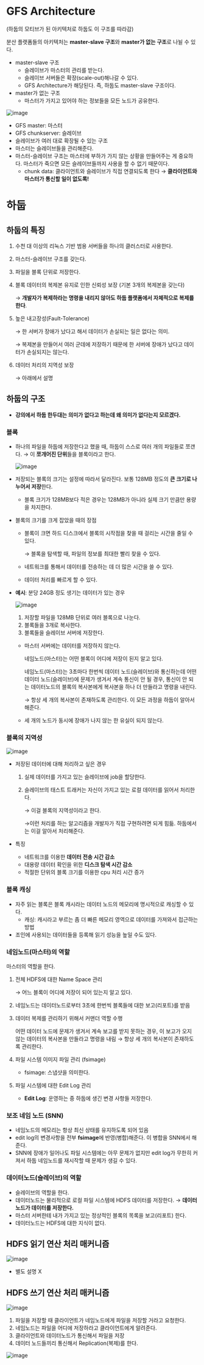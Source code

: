 
# GFS Architecture

(하둡의 모티브가 된 아키텍처로 하둡도 이 구조를 따라감)

분산 플랫폼들의 아키텍처는 **master-slave 구조**와 **master가 없는 구조**로 나뉠 수 있다.

- master-slave 구조
    - 슬레이브가 마스터의 관리를 받는다.
    - 슬레이브 서버들은 확장(scale-out)해나갈 수 있다.
    - GFS Architecture가 해당된다. 즉, 하둡도 master-slave 구조이다.
- master가 없는 구조
    - 마스터가 가지고 있어야 하는 정보들을 모든 노드가 공유한다.

![image](https://user-images.githubusercontent.com/55578809/157000617-a3ad0424-ac07-4dbc-ae08-59ced9331c5f.png)

- GFS master: 마스터
- GFS chunkserver: 슬레이브
- 슬레이브가 여러 대로 확장될 수 있는 구조
- 마스터는 슬레이브들을 관리해준다.
- 마스터-슬레이브 구조는 마스터에 부하가 가지 않는 상황을 만들어주는 게 중요하다. 마스터가 죽으면 모든 슬레이브들까지 사용을 할 수 없기 때문이다.
    - chunk data: 클라이언트와 슬레이브가 직접 연결되도록 한다 → **클라이언트와 마스터가 통신할 일이 없도록!**

# 하둡

## 하둡의 특징

1. 수천 대 이상의 리눅스 기반 범용 서버들을 하나의 클러스터로 사용한다.
2. 마스터-슬레이브 구조를 갖는다.
3. 파일을 블록 단위로 저장한다.
4. 블록 데이터의 복제본 유지로 인한 신뢰성 보장 (기본 3개의 복제본을 갖는다)
    
    → **개발자가 복제하라는 명령을 내리지 않아도 하둡 플랫폼에서 자체적으로 복제를 한다**.
    
5. 높은 내고장성(Fault-Tolerance)
    
    → 한 서버가 장애가 났다고 해서 데이터가 손실되는 일은 없다는 의미.
    
    → 복제본을 만들어서 여러 군데에 저장하기 때문에 한 서버에 장애가 났다고 데이터가 손실되지는 않는다.
    
6. 데이터 처리의 지역성 보장
    
    → 아래에서 설명
    

## 하둡의 구조

- **강의에서 하둡 한두대는 의미가 없다고 하는데 왜 의미가 없다는지 모르겠다.**

### 블록

- 하나의 파일을 하둡에 저장한다고 했을 때, 하둡이 스스로 여러 개의 파일들로 쪼갠다. → 이 **쪼개어진 단위**들을 블록이라고 한다.
    
    ![image](https://user-images.githubusercontent.com/55578809/157000648-39616db0-934d-4098-b446-f663d485eafd.png)
    
- 저장되는 블록의 크기는 설정에 따라서 달라진다. 보통 128MB 정도의 **큰 크기로 나누어서 저장**한다.
    - 블록 크기가 128MB보다 적은 경우는 128MB가 아니라 실제 크기 만큼만 용량을 차지한다.
- 블록의 크기를 크게 잡았을 때의 장점
    - 블록이 크면 하드 디스크에서 블록의 시작점을 찾을 때 걸리는 시간을 줄일 수 있다.
        
        → 블록을 탐색할 때, 파일의 정보를 최대한 빨리 찾을 수 있다. 
        
    - 네트워크를 통해서 데이터를 전송하는 데 더 많은 시간을 쓸 수 있다.
    - 데이터 처리를 빠르게 할 수 있다.
- **예시**: 분당 24GB 정도 생기는 데이터가 있는 경우
    
    ![image](https://user-images.githubusercontent.com/55578809/157000695-0fddaf65-ac3b-4423-9a3b-475a887d58e4.png)
    
    1. 저장할 파일을 128MB 단위로 여러 블록으로 나눈다.
    2. 블록들을 3개로 복사한다.
    3. 블록들을 슬레이브 서버에 저장한다.
    
    - 마스터 서버에는 데이터를 저장하지 않는다.
        
        네임노드(마스터)는 어떤 블록이 어디에 저장이 된지 알고 있다.
        
        네임노드(마스터)는 3초마다 한번씩 데이터 노드(슬레이브)와 통신하는데 어떤 데이터 노드(슬레이브)에 문제가 생겨서 계속 통신이 안 될 경우, 통신이 안 되는 데이터노드의 블록의 복사본에게 복사본을 하나 더 만들라고 명령을 내린다. 
        
        → 항상 세 개의 복사본이 존재하도록 관리한다. 이 모든 과정을 하둡이 알아서 해준다.
        
    - 세 개의 노드가 동시에 장애가 나지 않는 한 유실이 되지 않는다.

### 블록의 지역성

![image](https://user-images.githubusercontent.com/55578809/157000724-76e38411-7f4a-4bce-93c1-4a48eeae16e3.png)

- 저장된 데이터에 대해 처리하고 싶은 경우
    1. 실제 데이터를 가지고 있는 슬레이브에 job을 할당한다.
    2. 슬레이브의 태스트 트래커는 자신이 가지고 있는 로컬 데이터를 읽어서 처리한다.
        
        → 이걸 블록의 지역성이라고 한다.
        
        →이런 처리를 하는 알고리즘을 개발자가 직접 구현하려면 되게 힘듦. 하둡에서는 이걸 알아서 처리해준다.
        
- 특징
    - 네트워크를 이용한 **데이터 전송 시간 감소**
    - 대용량 데이터 확인을 위한 **디스크 탐색 시간 감소**
    - 적절한 단위의 블록 크기를 이용한 cpu 처리 시간 증가

### 블록 캐싱

- 자주 읽는 블록은 블록 캐시라는 데이터 노드의 메모리에 명시적으로 캐싱할 수 있다.
    - 캐싱: 캐시라고 부르는 좀 더 빠른 메모리 영역으로 데이터를 가져와서 접근하는 방법
- 조인에 사용되는 데이터들을 등록해 읽기 성능을 높일 수도 있다.

### 네임노드(마스터)의 역할

마스터의 역할을 한다.

1. 전체 HDFS에 대한 Name Space 관리
    
    → 어느 블록이 어디에 저장이 되어 있는지 알고 있다.
    
2. 네임노드는 데이터노드로부터 3초에 한번씩 블록들에 대한 보고(리포트)를 받음
3. 데이터 복제를 관리하기 위해서 커맨더 역할 수행
    
    어떤 데이터 노드에 문제가 생겨서 계속 보고를 받지 못하는 경우, 이 보고가 오지 않는 데이터의 복사본을 만들라고 명령을 내림 → 항상 세 개의 복사본이 존재하도록 관리한다. 
    
4. 파일 시스템 이미지 파일 관리 (fsimage)
    - fsimage: 스냅샷을 의미한다.
5. 파일 시스템에 대한 Edit Log 관리
    - **Edit Log**: 운영하는 중 하둡에 생긴 변경 사항들 저장한다.

### 보조 네임 노드 (SNN)

- 네임노드의 메모리는 항상 최신 상태를 유지하도록 되어 있음
- edit log의 변경사항을 전부 **fsimage**에 반영(병합)해준다. 이 병합을 SNN에서 해준다.
- SNN에 장애가 일어나도 파일 시스템에는 아무 문제가 없지만 edit log가 무한히 커져서 하둡 네임노드를 재시작할 때 문제가 생길 수 있다.

### 데이터노드(슬레이브)의 역할

- 슬레이브의 역할을 한다.
- 데이터노드는 물리적으로 로컬 파일 시스템에 HDFS 데이터를 저장한다. → **데이터 노드가 데이터를 저장한다.**
- 마스터 서버한테 내가 가지고 있는 정상적인 블록의 목록을 보고(리포트) 한다.
- 데이터노드는 HDFS에 대한 지식이 없다.

## HDFS 읽기 연산 처리 매커니즘

![image](https://user-images.githubusercontent.com/55578809/157000759-33589bc5-7c22-4fe5-9918-8ee2ef2777be.png)

- 별도 설명 X

## HDFS 쓰기 연산 처리 매커니즘

![image](https://user-images.githubusercontent.com/55578809/157000798-9c516194-17cf-4608-8f55-ca22da39e3f3.png)

1. 파일을 저장할 때 클라이언트가 네임노드에게 파일을 저장할 거라고 요청한다.
2. 네임노드는 파일을 어디에 저장하라고 클라이언트에게 알려준다.
3. 클라이언트와 데이터노드가 통신해서 파일을 저장
4. 데이터 노드들끼리 통신해서 Replication(복제)를 한다.

![image](https://user-images.githubusercontent.com/55578809/157000820-bd204c6e-44b9-490e-a0f7-5b3758fa0db7.png)
